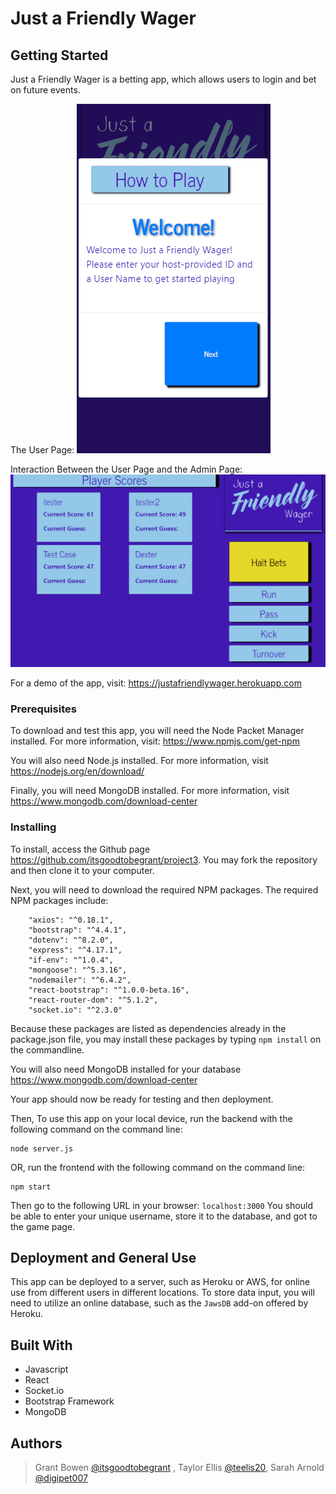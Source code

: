 # Just a Friendly Wager

## Getting Started

Just a Friendly Wager is a betting app, which allows users to login and bet on future events.

The User Page:
![demo](demo/user.gif)

Interaction Between the User Page and the Admin Page:
![demo](demo/admin.gif)

For a demo of the app, visit: <https://justafriendlywager.herokuapp.com>

### Prerequisites

To download and test this app, you will need the Node Packet Manager installed.  For more information, visit: <https://www.npmjs.com/get-npm>

You will also need Node.js installed.  For more information, visit <https://nodejs.org/en/download/>

Finally, you will need MongoDB installed. For more information, visit <https://www.mongodb.com/download-center>

### Installing

To install, access the Github page <https://github.com/itsgoodtobegrant/project3>.  You may fork the repository and then clone it to your computer.  

Next, you will need to download the required NPM packages.  The required NPM packages include:
```
    "axios": "^0.18.1",
    "bootstrap": "^4.4.1",
    "dotenv": "^8.2.0",
    "express": "^4.17.1",
    "if-env": "^1.0.4",
    "mongoose": "^5.3.16",
    "nodemailer": "^6.4.2",
    "react-bootstrap": "^1.0.0-beta.16",
    "react-router-dom": "^5.1.2",
    "socket.io": "^2.3.0"
```
Because these packages are listed as dependencies already in the package.json file, you may install these packages by typing `npm install` on the commandline.

You will also need MongoDB installed for your database <https://www.mongodb.com/download-center>

Your app should now be ready for testing and then deployment.

Then, To use this app on your local device, run the backend with the following command on the command line:
```
node server.js
```
OR, run the frontend with the following command on the command line:
```
npm start
```


Then go to the following URL in your browser: `localhost:3000`
You should be able to enter your unique username, store it to the database, and got to the game page.

## Deployment and General Use
This app can be deployed to a server, such as Heroku or AWS, for online use from different users in different locations. To store data input, you will need to utilize an online database, such as the `JawsDB` add-on offered by Heroku.

## Built With

* Javascript
* React
* Socket.io
* Bootstrap Framework
* MongoDB

## Authors

> Grant Bowen [@itsgoodtobegrant](https://github.com/itsgoodtobegrant) , Taylor Ellis [@teelis20](https://github.com/teellis20), Sarah Arnold [@digipet007](https://github.com/digipet007)
